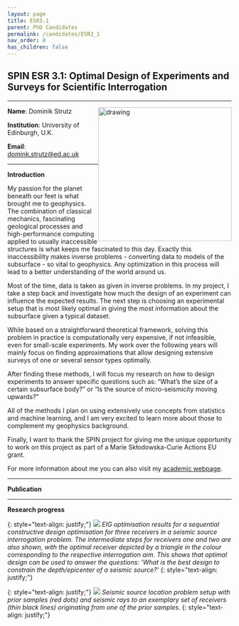 ```yaml
---
layout: page
title: ESR3.1
parent: PhD Candidates
permalink: /candidates/ESR3_1
nav_order: 8
has_children: false
---
```


## SPIN ESR 3.1: Optimal Design of Experiments and Surveys for Scientific Interrogation

---
__Name__: Dominik Strutz           <img src="/candidates/files/esr3_1_1.jpg" alt="drawing" width="300" style="float:right"/>

__Institution__: University of Edinburgh, U.K.

__Email__: domink.strutz@ed.ac.uk

---
__Introduction__

My passion for the planet beneath our feet is what brought me to geophysics. The combination of classical mechanics, fascinating geological processes and high-performance computing applied to usually inaccessible structures is what keeps me fascinated to this day. Exactly this inaccessibility makes inverse problems - converting data to models of the subsurface - so vital to geophysics. Any optimization in this process will lead to a better understanding of the world around us.

Most of the time, data is taken as given in inverse problems. In my project, I take a step back and investigate how much the design of an experiment can influence the expected results. The next step is choosing an experimental setup that is most likely optimal in giving the most information about the subsurface given a typical dataset.

While based on a straightforward theoretical framework, solving this problem in practice is computationally very expensive, if not infeasible, even for small-scale experiments. My work over the following years will mainly focus on finding approximations that allow designing extensive surveys of one or several sensor types optimally.

After finding these methods, I will focus my research on how to design experiments to answer specific questions such as: “What’s the size of a certain subsurface body?” or “Is the source of micro-seismicity moving upwards?”

All of the methods I plan on using extensively use concepts from statistics and machine learning, and I am very excited to learn more about those to complement my geophysics background.

Finally, I want to thank the SPIN project for giving me the unique opportunity to work on this project as part of a Marie Skłodowska-Curie Actions EU grant.

For more information about me you can also visit my [academic webpage](https://dominik-strutz.github.io/).

---
__Publication__


---
__Research progress__

{: style="text-align: justify;"}
![](/candidates/files/esr3_1_2.png)
<span>*EIG optimisation results for a sequential constructive design optimisation for three receivers in a seismic source interrogation problem. The intermediate steps for receivers one and two are also shown, with the optimal receiver depicted by a triangle in the colour corresponding to the respective interrogation aim.
This shows that optimal design can be used to answer the questions: 'What is the best design to constrain the depth/epicenter of a seismic source?'*</span>
{: style="text-align: justify;"}

{: style="text-align: justify;"}
![](/candidates/files/esr3_1_3.png)
<span>*Seismic source location problem setup with prior samples (red dots) and seismic rays to an exemplary set of receivers (thin black lines) originating from one of the prior samples.*</span>
{: style="text-align: justify;"}

